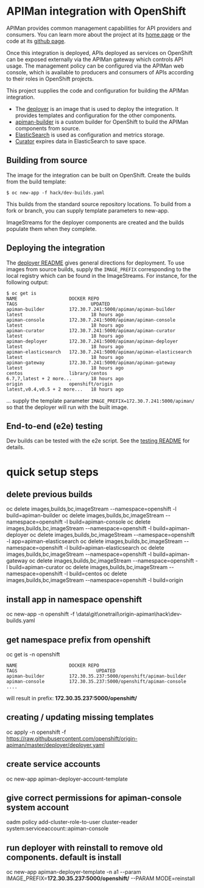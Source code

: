 # APIMan integration with OpenShift

APIMan provides common management capabilities for API providers
and consumers. You can learn more about the project at its
[home page](http://apiman.io/) or the code at its [github
page](https://github.com/fabric8io/fabric8-ipaas/tree/master/apiman).

Once this integration is deployed, APIs deployed as services on
OpenShift can be exposed externally via the APIMan gateway which
controls API usage. The management policy can be configured via
the APIMan web console, which is available to producers and
consumers of APIs according to their roles in OpenShift projects.

This project supplies the code and configuration for building the
APIMan integration.

* The [deployer](./deployer) is an image that is used to deploy the integration. It
provides templates and configuration for the other components.
* [apiman-builder](./apiman-builder) is a custom builder for OpenShift to build the
APIMan components from source.
* [ElasticSearch](./deployer/common/elasticsearch) is used as configuration and metrics storage.
* [Curator](./deployer/common/curator) expires data in ElasticSearch to save space.

## Building from source

The image for the integration can be built on OpenShift. Create the
builds from the build template:

    $ oc new-app -f hack/dev-builds.yaml

This builds from the standard source repository locations. To build
from a fork or branch, you can supply template parameters to new-app.

ImageStreams for the deployer components are created and the builds
populate them when they complete.

## Deploying the integration

The [deployer README](./deployer/README.md) gives general directions for
deployment. To use images from source builds, supply the `IMAGE_PREFIX`
corresponding to the local registry which can be found in the
ImageStreams. For instance, for the following output:

```
$ oc get is
NAME                   DOCKER REPO                                     TAGS                           UPDATED
apiman-builder         172.30.7.241:5000/apiman/apiman-builder         latest                         18 hours ago
apiman-console         172.30.7.241:5000/apiman/apiman-console         latest                         18 hours ago
apiman-curator         172.30.7.241:5000/apiman/apiman-curator         latest                         18 hours ago
apiman-deployer        172.30.7.241:5000/apiman/apiman-deployer        latest                         18 hours ago
apiman-elasticsearch   172.30.7.241:5000/apiman/apiman-elasticsearch   latest                         18 hours ago
apiman-gateway         172.30.7.241:5000/apiman/apiman-gateway         latest                         18 hours ago
centos                 library/centos                                  6.7,7,latest + 2 more...       18 hours ago
origin                 openshift/origin                                latest,v0.4,v0.5 + 2 more...   18 hours ago
```

... supply the template parameter `IMAGE_PREFIX=172.30.7.241:5000/apiman/`
so that the deployer will run with the built image.

## End-to-end (e2e) testing

Dev builds can be tested with the e2e script. See the [testing
README](./hack/testing/README) for details.

# quick setup steps 
## delete previous builds
oc delete images,builds,bc,imageStream --namespace=openshift -l build=apiman-builder
oc delete images,builds,bc,imageStream --namespace=openshift -l build=apiman-console 
oc delete images,builds,bc,imageStream --namespace=openshift -l build=apiman-deployer
oc delete images,builds,bc,imageStream --namespace=openshift -l app=apiman-elasticsearch
oc delete images,builds,bc,imageStream --namespace=openshift -l build=apiman-elasticsearch
oc delete images,builds,bc,imageStream --namespace=openshift -l build=apiman-gateway
oc delete images,builds,bc,imageStream --namespace=openshift -l build=apiman-curator
oc delete images,builds,bc,imageStream --namespace=openshift -l build=centos 
oc delete images,builds,bc,imageStream --namespace=openshift -l build=origin

## install app in namespace openshift
oc new-app -n openshift -f \data\git\onetrail\origin-apiman\hack\dev-builds.yaml

## get namespace prefix from openshift
oc get is -n openshift
```
NAME                   DOCKER REPO                                         TAGS                             UPDATED
apiman-builder         172.30.35.237:5000/openshift/apiman-builder
apiman-console         172.30.35.237:5000/openshift/apiman-console
....
```
will result in prefix: **172.30.35.237:5000/openshift/**

## creating / updating  missing templates
oc apply -n openshift -f https://raw.githubusercontent.com/openshift/origin-apiman/master/deployer/deployer.yaml

## create service accounts
oc new-app apiman-deployer-account-template

## give correct permissions for apiman-console system account
oadm policy add-cluster-role-to-user cluster-reader system:serviceaccount:**<project name>**:apiman-console

## run deployer with reinstall to remove old components. default is install
oc new-app apiman-deployer-template -n a1 --param IMAGE_PREFIX=**172.30.35.237:5000/openshift/** --PARAM MODE=reinstall
